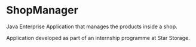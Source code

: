 # ShopManager
Java Enterprise Application that manages the products inside a shop.

Application developed as part of an internship programme at Star Storage.
